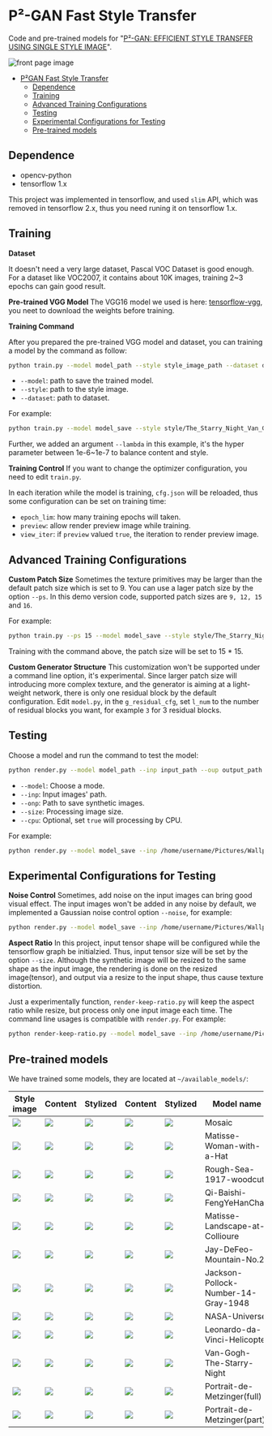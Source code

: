 # P&sup2;-GAN Fast Style Transfer

Code and pre-trained models for "[P&sup2;-GAN: EFFICIENT STYLE TRANSFER USING SINGLE STYLE IMAGE](https://arxiv.org/abs/2001.07466)".

![front page image](https://github.com/i-evi/p2gan/raw/master/resources/front.png)

- [P&sup2;GAN Fast Style Transfer](#P&sup2;GAN-Fast-Style-Transfer)
    - [Dependence](#dependence)
    - [Training](#training)
    - [Advanced Training Configurations](#advanced-training-configurations)
    - [Testing](#Testing)
    - [Experimental Configurations for Testing](#experimental-configurations-for-testing)
    - [Pre-trained models](#pre-trained-models)


## Dependence

* opencv-python
* tensorflow 1.x

This project was implemented in tensorflow, and used `slim` API, which was removed in tensorflow 2.x, thus you need runing it on tensorflow 1.x.

## Training

**Dataset**

It doesn't need a very large dataset, Pascal VOC Dataset is good enough. For a dataset like VOC2007, it contains about 10K images, training 2~3 epochs can gain good result.

**Pre-trained VGG Model**
The VGG16 model we used is here: [tensorflow-vgg](https://github.com/machrisaa/tensorflow-vgg), you neet to download the weights before training.

**Training Command**

After you prepared the pre-trained VGG model and dataset, you can training a model by the command as follow:

```bash
python train.py --model model_path --style style_image_path --dataset dataset_path

```
* `--model`: path to save the trained model.
* `--style`: path to the style image.
* `--dataset`: path to dataset.

For example:

```bash
python train.py --model model_save --style style/The_Starry_Night_Van_Gogh.jpg --dataset /home/username/Downloads/VOCdevkit/VOC2007/JPEGImages/ --lambda 5e-6
```
Further, we added an argument `--lambda` in this example, it's the hyper parameter between 1e-6~1e-7 to balance content and style.

**Training Control**
If you want to change the optimizer configuration, you need to edit `train.py`.

In each iteration while the model is training, `cfg.json` will be reloaded, thus some configuration can be set on training time:
* `epoch_lim`: how many training epochs will taken.
* `preview`: allow render preview image while training.
* `view_iter`: if `preview` valued `true`, the iteration to render preview image.

## Advanced Training Configurations

**Custom Patch Size**
Sometimes the texture primitives may be larger than the default patch size which is set to 9. You can use a lager patch size by the option `--ps`. In this demo version code, supported patch sizes are `9, 12, 15` and `16`.

For example:

```bash
python train.py --ps 15 --model model_save --style style/The_Starry_Night_Van_Gogh.jpg --dataset /home/username/Downloads/VOCdevkit/VOC2007/JPEGImages/ --lambda 5e-6
```

Training with the command above, the patch size will be set to 15 * 15.

**Custom Generator Structure**
This customization won't be supported under a command line option, it's experimental. Since larger patch size will introducing more complex texture, and the generator is aiming at a light-weight network, there is only one residual block by the default configuration. Edit `model.py`, in the `g_residual_cfg`, set `l_num` to the number of residual blocks you want, for example `3` for 3 residual blocks.

## Testing

Choose a model and run the command to test the model:

```bash
python render.py --model model_path --inp input_path --oup output_path --size number [--cpu true]
```
* `--model`: Choose a mode.
* `--inp`: Input images' path.
* `--onp`: Path to save synthetic images.
* `--size`: Processing image size.
* `--cpu`: Optional, set `true` will processing by CPU.

For example:

```bash
python render.py --model model_save --inp /home/username/Pictures/Wallpaper/ --oup output --size 256
```

## Experimental Configurations for Testing

**Noise Control**
Sometimes, add noise on the input images can bring good visual effect. The input images won't be added in any noise by default, we implemented a Gaussian noise control option `--noise`, for example:

```bash
python render.py --model model_save --inp /home/username/Pictures/Wallpaper/ --oup output --size 512 --noise 0.1
```

**Aspect Ratio**
In this project, input tensor shape will be configured while the tensorflow graph be initialzied. Thus, input tensor size will be set by the option `--size`. Although the synthetic image will be resized to the same shape as the input image, the rendering is done on the resized image(tensor), and output via a resize to the input shape, thus cause texture distortion.

Just a experimentally function, `render-keep-ratio.py` will keep the aspect ratio while resize, but process only one input image each time. The command line usages is compatible with `render.py`. For example:

```bash
python render-keep-ratio.py --model model_save --inp /home/username/Pictures/Wallpaper/test.jpg --oup output --size 1024
```

## Pre-trained models
We have trained some models, they are located at `~/available_models/`:

| Style image | Content | Stylized |Content | Stylized | Model name |
|-------------|---------|----------|--------|----------|------------|
|![](https://github.com/i-evi/p2gan/raw/master/resources/style/Mosaic.jpg)|![](https://github.com/i-evi/p2gan/raw/master/content/9.jpg)|![](https://github.com/i-evi/p2gan/raw/master/resources/demo/5_0.jpg)|![](https://github.com/i-evi/p2gan/raw/master/content/1.jpg)|![](https://github.com/i-evi/p2gan/raw/master/resources/demo/5_1.jpg)|Mosaic|
|![](https://github.com/i-evi/p2gan/raw/master/resources/style/Matisse-Woman-with-a-Hat.jpg)|![](https://github.com/i-evi/p2gan/raw/master/content/6.jpg)|![](https://github.com/i-evi/p2gan/raw/master/resources/demo/3_0.jpg)|![](https://github.com/i-evi/p2gan/raw/master/content/7.jpg)|![](https://github.com/i-evi/p2gan/raw/master/resources/demo/3_1.jpg)|Matisse-Woman-with-a-Hat|
|![](https://github.com/i-evi/p2gan/raw/master/resources/style/Rough-Sea-1917-woodcut.jpg)|![](https://github.com/i-evi/p2gan/raw/master/content/14.jpg)|![](https://github.com/i-evi/p2gan/raw/master/resources/demo/8_0.jpg)|![](https://github.com/i-evi/p2gan/raw/master/content/15.jpg)|![](https://github.com/i-evi/p2gan/raw/master/resources/demo/8_1.jpg)|Rough-Sea-1917-woodcut|
|![](https://github.com/i-evi/p2gan/raw/master/resources/style/Qi-Baishi-FengYeHanChan.jpg)|![](https://github.com/i-evi/p2gan/raw/master/content/12.jpg)|![](https://github.com/i-evi/p2gan/raw/master/resources/demo/7_0.jpg)|![](https://github.com/i-evi/p2gan/raw/master/content/13.jpg)|![](https://github.com/i-evi/p2gan/raw/master/resources/demo/7_1.jpg)|Qi-Baishi-FengYeHanChan|
|![](https://github.com/i-evi/p2gan/raw/master/resources/style/Matisse-Landscape-at-Collioure.jpg)|![](https://github.com/i-evi/p2gan/raw/master/content/10.jpg)|![](https://github.com/i-evi/p2gan/raw/master/resources/demo/6_0.jpg)|![](https://github.com/i-evi/p2gan/raw/master/content/11.jpg)|![](https://github.com/i-evi/p2gan/raw/master/resources/demo/6_1.jpg)|Matisse-Landscape-at-Collioure|
|![](https://github.com/i-evi/p2gan/raw/master/resources/style/Jay-DeFeo-Mountain-No.2.jpg)|![](https://github.com/i-evi/p2gan/raw/master/content/8.jpg)|![](https://github.com/i-evi/p2gan/raw/master/resources/demo/4_0.jpg)|![](https://github.com/i-evi/p2gan/raw/master/content/9.jpg)|![](https://github.com/i-evi/p2gan/raw/master/resources/demo/4_1.jpg)|Jay-DeFeo-Mountain-No.2|
|![](https://github.com/i-evi/p2gan/raw/master/resources/style/Jackson-Pollock-Number-14-Gray-1948.jpg)|![](https://github.com/i-evi/p2gan/raw/master/content/0.jpg)|![](https://github.com/i-evi/p2gan/raw/master/resources/demo/9_0.jpg)|![](https://github.com/i-evi/p2gan/raw/master/content/16.jpg)|![](https://github.com/i-evi/p2gan/raw/master/resources/demo/9_1.jpg)|Jackson-Pollock-Number-14-Gray-1948|
|![](https://github.com/i-evi/p2gan/raw/master/resources/style/NASA-Universe.jpg)|![](https://github.com/i-evi/p2gan/raw/master/content/4.jpg)|![](https://github.com/i-evi/p2gan/raw/master/resources/demo/2_1.jpg)|![](https://github.com/i-evi/p2gan/raw/master/content/5.jpg)|![](https://github.com/i-evi/p2gan/raw/master/resources/demo/2_0.jpg)|NASA-Universe|
|![](https://github.com/i-evi/p2gan/raw/master/resources/style/Leonardo-da-Vinci-Helicopter.jpg)|![](https://github.com/i-evi/p2gan/raw/master/content/1.jpg)|![](https://github.com/i-evi/p2gan/raw/master/resources/demo/0_1.jpg)|![](https://github.com/i-evi/p2gan/raw/master/content/0.jpg)|![](https://github.com/i-evi/p2gan/raw/master/resources/demo/0_0.jpg)|Leonardo-da-Vinci-Helicopter|
|![](https://github.com/i-evi/p2gan/raw/master/resources/style/Van-Gogh-The-Starry-Night.jpg)|![](https://github.com/i-evi/p2gan/raw/master/content/3.jpg)|![](https://github.com/i-evi/p2gan/raw/master/resources/demo/1_1.jpg)|![](https://github.com/i-evi/p2gan/raw/master/content/2.jpg)|![](https://github.com/i-evi/p2gan/raw/master/resources/demo/1_0.jpg)|Van-Gogh-The-Starry-Night|
|![](https://github.com/i-evi/p2gan/raw/master/resources/style/Robert-Delaunay-Portrait-de-Metzinger.jpg)|![](https://github.com/i-evi/p2gan/raw/master/content/16.jpg)|![](https://github.com/i-evi/p2gan/raw/master/resources/demo/b_0.jpg)|![](https://github.com/i-evi/p2gan/raw/master/content/17.jpg)|![](https://github.com/i-evi/p2gan/raw/master/resources/demo/b_1.jpg)|Portrait-de-Metzinger(full)|
|![](https://github.com/i-evi/p2gan/raw/master/resources/style/Robert-Delaunay-Portrait-de-Metzinger-part.jpg)|![](https://github.com/i-evi/p2gan/raw/master/content/16.jpg)|![](https://github.com/i-evi/p2gan/raw/master/resources/demo/a_0.jpg)|![](https://github.com/i-evi/p2gan/raw/master/content/17.jpg)|![](https://github.com/i-evi/p2gan/raw/master/resources/demo/a_1.jpg)|Portrait-de-Metzinger(part)|

